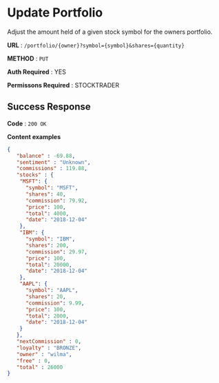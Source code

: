 # Update Portfolio

Adjust the amount held of a given stock symbol for the owners portfolio.

**URL** : `/portfolio/{owner}?symbol={symbol}&shares={quantity}`

**METHOD** : `PUT`

**Auth Required** : YES

**Permissons Required** : STOCKTRADER

## Success Response

**Code** : `200 OK`

**Content examples**

```json
{
   "balance" : -69.88,
   "sentiment" : "Unknown",
   "commissions" : 119.88,
   "stocks" : {
    "MSFT": {
      "symbol": "MSFT",
      "shares": 40,
      "commission": 79.92,
      "price": 100,
      "total": 4000,
      "date": "2018-12-04"
    },
    "IBM": {
      "symbol": "IBM",
      "shares": 200,
      "commission": 29.97,
      "price": 100,
      "total": 20000,
      "date": "2018-12-04"
    },
    "AAPL": {
      "symbol": "AAPL",
      "shares": 20,
      "commission": 9.99,
      "price": 100,
      "total": 2000,
      "date": "2018-12-04"
    }
   },
   "nextCommission" : 0,
   "loyalty" : "BRONZE",
   "owner" : "wilma",
   "free" : 0,
   "total" : 26000
}
```